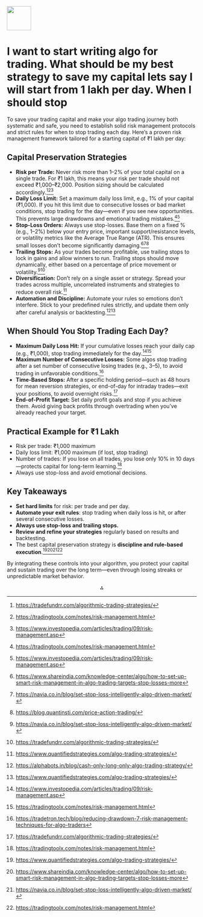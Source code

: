 <img src="https://r2cdn.perplexity.ai/pplx-full-logo-primary-dark%402x.png" style="height:64px;margin-right:32px"/>

# I want to start writing algo for trading. What should be my best strategy to save my capital lets say I will start from 1 lakh per day. When I should stop

To save your trading capital and make your algo trading journey both systematic and safe, you need to establish solid risk management protocols and strict rules for when to stop trading each day. Here’s a proven risk management framework tailored for a starting capital of ₹1 lakh per day:

## Capital Preservation Strategies

- **Risk per Trade:** Never risk more than 1–2% of your total capital on a single trade. For ₹1 lakh, this means your risk per trade should not exceed ₹1,000–₹2,000. Position sizing should be calculated accordingly.[^1][^2][^3]
- **Daily Loss Limit:** Set a maximum daily loss limit, e.g., 1% of your capital (₹1,000). If you hit this limit due to consecutive losses or bad market conditions, stop trading for the day—even if you see new opportunities. This prevents large drawdowns and emotional trading mistakes.[^2][^3]
- **Stop-Loss Orders:** Always use stop-losses. Base them on a fixed % (e.g., 1–2%) below your entry price, important support/resistance levels, or volatility metrics like the Average True Range (ATR). This ensures small losses don’t become significantly damaging.[^4][^5][^6]
- **Trailing Stops:** As your trades become profitable, use trailing stops to lock in gains and allow winners to run. Trailing stops should move dynamically, either based on a percentage of price movement or volatility.[^5][^1]
- **Diversification:** Don’t rely on a single asset or strategy. Spread your trades across multiple, uncorrelated instruments and strategies to reduce overall risk.[^7]
- **Automation and Discipline:** Automate your rules so emotions don’t interfere. Stick to your predefined rules strictly, and update them only after careful analysis or backtesting.[^8][^7]


## When Should You Stop Trading Each Day?

- **Maximum Daily Loss Hit:** If your cumulative losses reach your daily cap (e.g., ₹1,000), stop trading immediately for the day.[^3][^2]
- **Maximum Number of Consecutive Losses:** Some algos stop trading after a set number of consecutive losing trades (e.g., 3–5), to avoid trading in unfavorable conditions.[^9]
- **Time-Based Stops:** After a specific holding period—such as 48 hours for mean reversion strategies, or end-of-day for intraday trades—exit your positions, to avoid overnight risks.[^1]
- **End-of-Profit Target:** Set daily profit goals and stop if you achieve them. Avoid giving back profits through overtrading when you’ve already reached your target.


## Practical Example for ₹1 Lakh

- Risk per trade: ₹1,000 maximum
- Daily loss limit: ₹1,000 maximum (if lost, stop trading)
- Number of trades: If you lose on all trades, you lose only 10% in 10 days—protects capital for long-term learning.[^2]
- Always use stop-loss and avoid emotional decisions.


## Key Takeaways

- **Set hard limits** for risk: per trade and per day.
- **Automate your exit rules**: stop trading when daily loss is hit, or after several consecutive losses.
- **Always use stop-loss and trailing stops.**
- **Review and refine your strategies** regularly based on results and backtesting.
- The best capital preservation strategy is **discipline and rule-based execution**.[^7][^4][^5][^2]

By integrating these controls into your algorithm, you protect your capital and sustain trading over the long term—even through losing streaks or unpredictable market behavior.

<div style="text-align: center">⁂</div>

[^1]: https://tradefundrr.com/algorithmic-trading-strategies/

[^2]: https://tradingtoolx.com/notes/risk-management.html

[^3]: https://www.investopedia.com/articles/trading/09/risk-management.asp

[^4]: https://www.shareindia.com/knowledge-center/algo/how-to-set-up-smart-risk-management-in-algo-trading-targets-stop-losses-more

[^5]: https://navia.co.in/blog/set-stop-loss-intelligently-algo-driven-market/

[^6]: https://blog.quantinsti.com/price-action-trading/

[^7]: https://www.quantifiedstrategies.com/algo-trading-strategies/

[^8]: https://alphabots.in/blog/cash-only-long-only-algo-trading-strategy/

[^9]: https://tradetron.tech/blog/reducing-drawdown-7-risk-management-techniques-for-algo-traders

[^10]: https://www.nifm.in/blog-details/603/top-5-algo-trading-strategies.php

[^11]: https://www.investopedia.com/articles/investing/111015/best-funds-capital-preservation.asp

[^12]: https://speedbot.tech/blog/algo-trading-4/why-stop-loss-is-important-in-any-algo-trading-software-163

[^13]: https://www.stockgro.club/blogs/intraday-trading/risk-management-in-intraday-trading/

[^14]: https://www.reddit.com/r/algotrading/comments/1h7jcdu/how_do_you_manage_stop_losses_with_your_algorithms/

[^15]: https://www.myespresso.com/bootcamp/module/trade-management-risk-management/risks-in-stock-trading-and-how-to-manage-them

[^16]: https://www.religareonline.com/blog/how-to-use-algo-trading-for-smarter-and-faster-trades/

[^17]: https://www.quantstart.com/articles/simple-versus-advanced-systematic-trading-strategies-which-is-better/

[^18]: https://jesse.trade/blog/tutorials/4-practical-methods-to-set-your-stop-loss-when-algo-trading-bitcoin

[^19]: https://www.motilaloswal.com/learning-centre/2024/6/tips-to-earn-rs-1-lakh-per-day-from-share-markets

[^20]: https://algobulls.com

